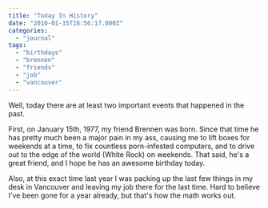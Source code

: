 ```yaml
---
title: "Today In History"
date: "2010-01-15T16:56:17.000Z"
categories: 
  - "journal"
tags: 
  - "birthdays"
  - "brennen"
  - "friends"
  - "job"
  - "vancouver"
---
```


Well, today there are at least two important events that happened in the past.

First, on January 15th, 1977, my friend Brennen was born. Since that time he has pretty much been a major pain in my ass, causing me to lift boxes for weekends at a time, to fix countless porn-infested computers, and to drive out to the edge of the world (White Rock) on weekends. That said, he's a great friend, and I hope he has an awesome birthday today.

Also, at this exact time last year I was packing up the last few things in my desk in Vancouver and leaving my job there for the last time. Hard to believe I've been gone for a year already, but that's how the math works out.
